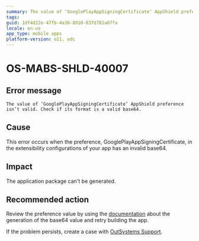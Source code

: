 ```yaml
---
summary: The value of ‘GooglePlayAppSigningCertificate’ AppShield preference isn’t valid. Check if its format is a valid base64.
tags:
guid: 1df4d22e-47fb-4a36-8010-837d781a07fa
locale: en-us
app_type: mobile apps
platform-version: o11, odc
---
```


# OS-MABS-SHLD-40007

## Error message

`The value of ‘GooglePlayAppSigningCertificate’ AppShield preference isn’t valid. Check if its format is a valid base64.`

## Cause

This error occurs when the preference, GooglePlayAppSigningCertificate, in the extensibility configurations of your app has an invalid base64.

## Impact

The application package can't be generated.

## Recommended action

Review the preference value by using the [documentation](https://success.outsystems.com/documentation/11/delivering_mobile_apps/harden_the_protection_of_mobile_apps_with_appshield/#Google-Play-App-Signing) about the generation of the base64 value and retry building the app.

If the problem persists, create a case with [OutSystems Support](https://www.outsystems.com/support/portal/open-support-case?ErrorCode=OS-MABS-SHLD-40007).
